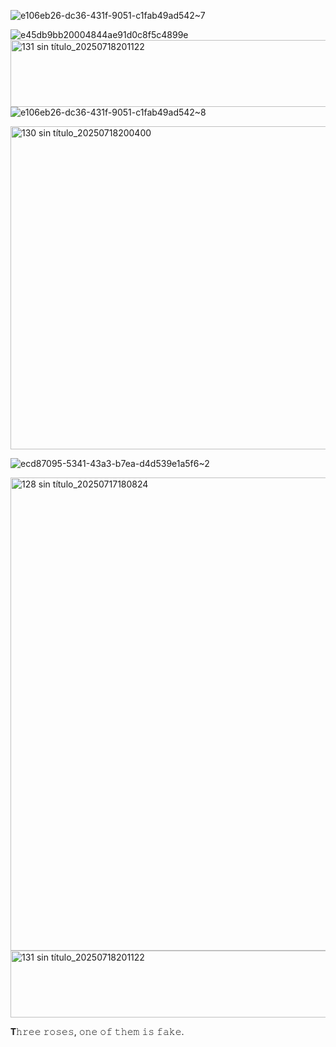  
 

![e106eb26-dc36-431f-9051-c1fab49ad542~7](https://github.com/user-attachments/assets/66abd854-002f-4849-9d92-76a84daa13c5)



![e45db9bb20004844ae91d0c8f5c4899e](https://github.com/user-attachments/assets/ab903032-b243-4c01-aacf-742b925e5f61)
<img width="675" height="107" alt="131 sin título_20250718201122" src="https://github.com/user-attachments/assets/20ecd72c-b5ff-426f-83ef-4017c10b92dc" />
![e106eb26-dc36-431f-9051-c1fab49ad542~8](https://github.com/user-attachments/assets/7f63b81a-6415-47e3-a9db-77cb1b0aca58)




 







<img width="675" height="517" alt="130 sin título_20250718200400" src="https://github.com/user-attachments/assets/cf2ca1c3-d970-47d0-812a-3a60ff5a8ccf" />




 

![ecd87095-5341-43a3-b7ea-d4d539e1a5f6~2](https://github.com/user-attachments/assets/dfca7782-3c2a-43ea-9b18-a7048545336a)

<img width="1056" height="757" alt="128 sin título_20250717180824" src="https://github.com/user-attachments/assets/78a74365-afe4-44c6-ac8f-e8cfd0b437fe" />

 <img width="675" height="107" alt="131 sin título_20250718201122" src="https://github.com/user-attachments/assets/4ae57705-6caa-4b13-89ec-4cac5bd92e29" />

𝐓𝚑𝚛𝚎𝚎 𝚛𝚘𝚜𝚎𝚜, 𝚘𝚗𝚎 𝚘𝚏 𝚝𝚑𝚎𝚖 𝚒𝚜 𝚏𝚊𝚔𝚎.
